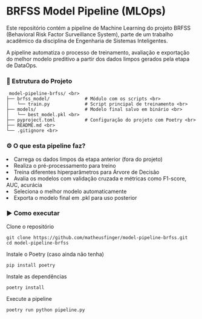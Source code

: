 <h1> BRFSS Model Pipeline (MLOps) </h1>

Este repositório contém a pipeline de Machine Learning do projeto BRFSS (Behavioral Risk Factor Surveillance System), parte de um trabalho acadêmico da disciplina de Engenharia de Sistemas Inteligentes.

A pipeline automatiza o processo de treinamento, avaliação e exportação do melhor modelo preditivo a partir dos dados limpos gerados pela etapa de DataOps.

<h3> 📁 Estrutura do Projeto </h3>

     model-pipeline-brfss/ <br>
    ├── brfss_model/             # Módulo com os scripts <br>
    │   └── train.py             # Script principal de treinamento <br>
    ├── models/                  # Modelo final salvo em binário <br>
    │   └── best_model.pkl <br>
    ├── pyproject.toml           # Configuração do projeto com Poetry <br>
    ├── README.md <br>
    └── .gitignore <br>

<h3> ⚙️ O que esta pipeline faz? </h3>

<li>Carrega os dados limpos da etapa anterior (fora do projeto)</li>

<li>Realiza o pré-processamento para treino</li>

<li>Treina diferentes hiperparâmetros para Árvore de Decisão</li>

<li>Avalia os modelos com validação cruzada e métricas como F1-score, AUC, acurácia</li>

<li>Seleciona o melhor modelo automaticamente</li>

<li>Exporta o modelo final em .pkl para uso posterior</li>

<h3>▶️ Como executar</h3>

Clone o repositório

    git clone https://github.com/matheusfinger/model-pipeline-brfss.git
    cd model-pipeline-brfss

Instale o Poetry (caso ainda não tenha)

    pip install poetry

Instale as dependências

    poetry install

Execute a pipeline

    poetry run python pipeline.py
